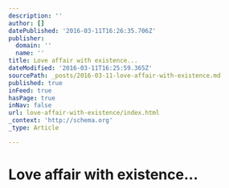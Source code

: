 ```yaml
---
description: ''
author: []
datePublished: '2016-03-11T16:26:35.706Z'
publisher:
  domain: ''
  name: ''
title: Love affair with existence...
dateModified: '2016-03-11T16:25:59.365Z'
sourcePath: _posts/2016-03-11-love-affair-with-existence.md
published: true
inFeed: true
hasPage: true
inNav: false
url: love-affair-with-existence/index.html
_context: 'http://schema.org'
_type: Article

---
```

# Love affair with existence...